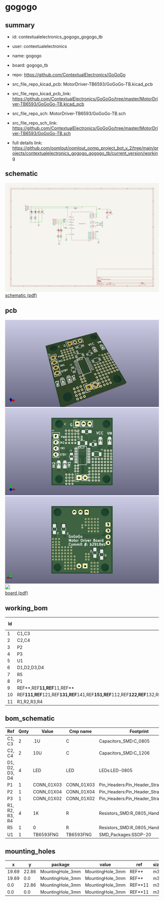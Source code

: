 # gogogo
 
## summary 
* id: contextualelectronics_gogogo_gogogo_tb
* user: contextualelectronics
* name: gogogo
* board: gogogo_tb
* repo: https://github.com/ContextualElectronics/GoGoGo
* src_file_repo_kicad_pcb: MotorDriver-TB6593/GoGoGo-TB.kicad_pcb
* src_file_repo_kicad_pcb_link: https://github.com/ContextualElectronics/GoGoGo/tree/master/MotorDriver-TB6593/GoGoGo-TB.kicad_pcb


* src_file_repo_sch: MotorDriver-TB6593/GoGoGo-TB.sch
* src_file_repo_sch_link: https://github.com/ContextualElectronics/GoGoGo/tree/master/MotorDriver-TB6593/GoGoGo-TB.sch
* full details link: https://github.com/oomlout/oomlout_oomp_project_bot_v_2/tree/main/projects/contextualelectronics_gogogo_gogogo_tb/current_version/working  

## schematic  
![](working_schematic_600.png)  
[schematic (pdf)](working_schematic.pdf) 






















## pcb  
![](working_3d_600.png) 
![](working_3d_front_600.png)  
![](working_3d_back_600.png)  
![](working_600.png)  
[board (pdf)](working.pdf)  

## working_bom
| Id | Designator | Footprint | Quantity | Designation | Supplier and ref |  | None | 
| --- | --- | --- | --- | --- | --- | --- | --- | 
| 1 | C1,C3 | C_0805 | 2 | .1U |  |  | [''] | 
| 2 | C2,C4 | C_1206 | 2 | 10U |  |  | [''] | 
| 3 | P2 | Pin_Header_Straight_1x04 | 1 | CONN_01X04 |  |  | [''] | 
| 4 | P3 | Pin_Header_Straight_1x02 | 1 | CONN_01X02 |  |  | [''] | 
| 5 | U1 | SSOP-20 | 1 | TB6593FNG |  |  | [''] | 
| 6 | D1,D2,D3,D4 | LED-0805 | 4 | LED |  |  | [''] | 
| 7 | R5 | R_0805_HandSoldering | 1 | 0 |  |  | [''] | 
| 8 | P1 | Pin_Header_Straight_1x03 | 1 | CONN_01X03 |  |  | [''] | 
| 9 | REF**,REF**11,REF**11,REF** | MountingHole_3mm | 4 | MountingHole_3mm |  |  | [''] | 
| 10 | REF**111,REF**121,REF**131,REF**141,REF**151,REF**112,REF**122,REF**132,REF**142,REF**152,REF**113,REF**123,REF**133,REF**143,REF**153,REF**114,REF**124,REF**134,REF**144,REF**154,REF**115,REF**125,REF**135,REF**145,REF**155,REF**1511,REF**1521,REF**1531,REF**1541,REF**1551,REF**1561,REF**1571,REF**1581,REF**1512,REF**1522,REF**1532,REF**1542,REF**1552,REF**1562,REF**1572,REF**1582,REF**1513,REF**1523,REF**1533,REF**1543,REF**1553,REF**1563,REF**1573,REF**1583,REF**1514,REF**1524,REF**1534,REF**1544,REF**1554,REF**1564,REF**1574,REF**1584,REF**1515,REF**1525,REF**1535,REF**1545,REF**1555,REF**1565,REF**1575,REF**1585,REF**1516,REF**1526,REF**1536,REF**1546,REF**1556,REF**1566,REF**1576,REF**1586,REF**1517,REF**1527,REF**1537,REF**1547,REF**1557,REF**1567,REF**1577,REF**1587,REF**1518,REF**1528,REF**1538,REF**1548,REF**1558,REF**1568,REF**1578,REF**1588,REF**155111,REF**155121,REF**155131,REF**155112,REF**155122,REF**155132,REF**155113,REF**155123,REF**155133,REF**155114,REF**155124,REF**155134 | Via | 101 | Via |  |  | [''] | 
| 11 | R1,R2,R3,R4 | R_0805_HandSoldering | 4 | 1K |  |  | [''] | 


## bom_schematic
| Ref | Qnty | Value | Cmp name | Footprint | Description | Vendor | DNP | 
| --- | --- | --- | --- | --- | --- | --- | --- | 
| C1, C3 | 2 | .1U | C | Capacitors_SMD:C_0805 |  |  |  | 
| C2, C4 | 2 | 10U | C | Capacitors_SMD:C_1206 |  |  |  | 
| D1, D2, D3, D4 | 4 | LED | LED | LEDs:LED-0805 |  |  |  | 
| P1 | 1 | CONN_01X03 | CONN_01X03 | Pin_Headers:Pin_Header_Straight_1x03 |  |  |  | 
| P2 | 1 | CONN_01X04 | CONN_01X04 | Pin_Headers:Pin_Header_Straight_1x04 |  |  |  | 
| P3 | 1 | CONN_01X02 | CONN_01X02 | Pin_Headers:Pin_Header_Straight_1x02 |  |  |  | 
| R1, R2, R3, R4 | 4 | 1K | R | Resistors_SMD:R_0805_HandSoldering |  |  |  | 
| R5 | 1 | 0 | R | Resistors_SMD:R_0805_HandSoldering |  |  |  | 
| U1 | 1 | TB6593FNG | TB6593FNG | SMD_Packages:SSOP-20 |  |  |  | 


## mounting_holes
| x | y | package | value | ref | size | 
| --- | --- | --- | --- | --- | --- | 
| 19.69 | 22.86 | MountingHole_3mm | MountingHole_3mm | REF** | m3 | 
| 19.69 | 0.0 | MountingHole_3mm | MountingHole_3mm | REF** | m3 | 
| 0.0 | 22.86 | MountingHole_3mm | MountingHole_3mm | REF**11 | m3 | 
| 0.0 | 0.0 | MountingHole_3mm | MountingHole_3mm | REF**11 | m3 | 


